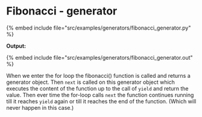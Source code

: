 # Fibonacci - generator

{% embed include file="src/examples/generators/fibonacci_generator.py" %}

**Output:**

{% embed include file="src/examples/generators/fibonacci_generator.out" %}

When we enter the for loop the fibonacci() function is called and returns a generator object.
Then `next` is called on this generator object which executes the content of the function up to the call of `yield`
and return the value. Then ever time the for-loop calls `next` the function continues running till it reaches `yield`
again or till it reaches the end of the function. (Which will never happen in this case.)


